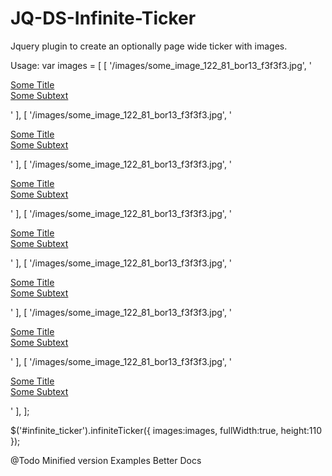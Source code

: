 JQ-DS-Infinite-Ticker
=====================

Jquery plugin to create an optionally page wide ticker with images.

Usage:
var images = [
  [
		'/images/some_image_122_81_bor13_f3f3f3.jpg',
		'<div class="custom_hover_effect"><p><span class="name"><a href="#">Some Title</a></span><br><a href="#">Some Subtext</a></p></div>'
	],
	[
		'/images/some_image_122_81_bor13_f3f3f3.jpg',
		'<div class="custom_hover_effect"><p><span class="name"><a href="#">Some Title</a></span><br><a href="#">Some Subtext</a></p></div>'
	],
	[
		'/images/some_image_122_81_bor13_f3f3f3.jpg',
		'<div class="custom_hover_effect"><p><span class="name"><a href="#">Some Title</a></span><br><a href="#">Some Subtext</a></p></div>'
	],
	[
		'/images/some_image_122_81_bor13_f3f3f3.jpg',
		'<div class="custom_hover_effect"><p><span class="name"><a href="#">Some Title</a></span><br><a href="#">Some Subtext</a></p></div>'
	],
	[
		'/images/some_image_122_81_bor13_f3f3f3.jpg',
		'<div class="custom_hover_effect"><p><span class="name"><a href="#">Some Title</a></span><br><a href="#">Some Subtext</a></p></div>'
	],
	[
		'/images/some_image_122_81_bor13_f3f3f3.jpg',
		'<div class="custom_hover_effect"><p><span class="name"><a href="#">Some Title</a></span><br><a href="#">Some Subtext</a></p></div>'
	],
	[
		'/images/some_image_122_81_bor13_f3f3f3.jpg',
		'<div class="custom_hover_effect"><p><span class="name"><a href="#">Some Title</a></span><br><a href="#">Some Subtext</a></p></div>'
	],
];
		
$('#infinite_ticker').infiniteTicker({
	images:images, 
	fullWidth:true, 
	height:110
});

@Todo
Minified version
Examples
Better Docs
